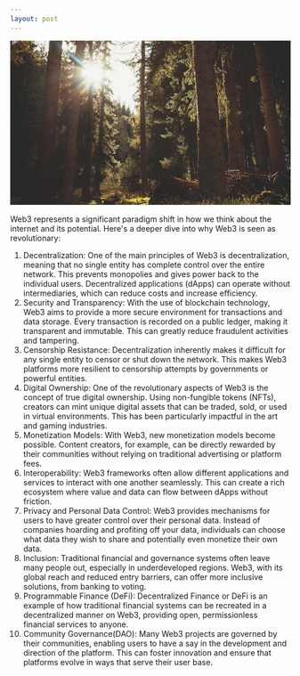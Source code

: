 ```yaml
---
layout: post
---
```

<img src="/images/fulls/02.jpg" class="fit image">

Web3 represents a significant paradigm shift in how we think about the internet and its potential. Here's a deeper dive into why Web3 is seen as revolutionary:

1. Decentralization: One of the main principles of Web3 is decentralization, meaning that no single entity has complete control over the entire network. This prevents monopolies and gives power back to the individual users. Decentralized applications (dApps) can operate without intermediaries, which can reduce costs and increase efficiency.
2. Security and Transparency: With the use of blockchain technology, Web3 aims to provide a more secure environment for transactions and data storage. Every transaction is recorded on a public ledger, making it transparent and immutable. This can greatly reduce fraudulent activities and tampering.
3. Censorship Resistance: Decentralization inherently makes it difficult for any single entity to censor or shut down the network. This makes Web3 platforms more resilient to censorship attempts by governments or powerful entities.
4. Digital Ownership: One of the revolutionary aspects of Web3 is the concept of true digital ownership. Using non-fungible tokens (NFTs), creators can mint unique digital assets that can be traded, sold, or used in virtual environments. This has been particularly impactful in the art and gaming industries.
5. Monetization Models: With Web3, new monetization models become possible. Content creators, for example, can be directly rewarded by their communities without relying on traditional advertising or platform fees.
6. Interoperability: Web3 frameworks often allow different applications and services to interact with one another seamlessly. This can create a rich ecosystem where value and data can flow between dApps without friction.
7. Privacy and Personal Data Control: Web3 provides mechanisms for users to have greater control over their personal data. Instead of companies hoarding and profiting off your data, individuals can choose what data they wish to share and potentially even monetize their own data.
8. Inclusion: Traditional financial and governance systems often leave many people out, especially in underdeveloped regions. Web3, with its global reach and reduced entry barriers, can offer more inclusive solutions, from banking to voting.
9. Programmable Finance (DeFi): Decentralized Finance or DeFi is an example of how traditional financial systems can be recreated in a decentralized manner on Web3, providing open, permissionless financial services to anyone.
10. Community Governance(DAO): Many Web3 projects are governed by their communities, enabling users to have a say in the development and direction of the platform. This can foster innovation and ensure that platforms evolve in ways that serve their user base.
